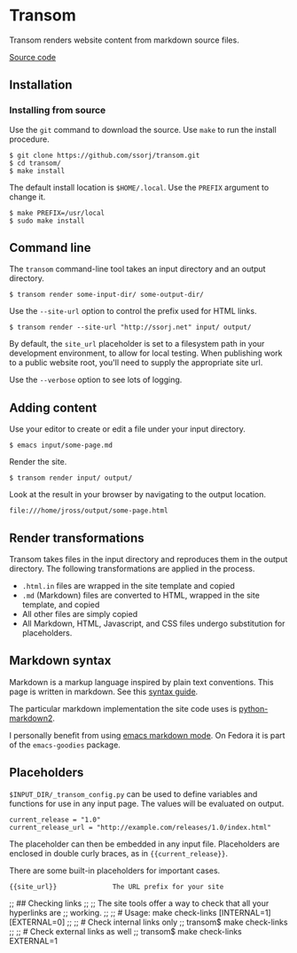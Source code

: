 # Transom

Transom renders website content from markdown source files.

[Source code](https://github.com/ssorj/transom)

## Installation

<!-- ### Using Fedora packages -->

<!-- Use the `dnf` command to download and install the Fedora package. -->

<!--     $ sudo dnf copr enable jross/ssorj -->
<!--     $ sudo dnf install transom -->

### Installing from source

Use the `git` command to download the source.  Use `make` to run the
install procedure.

    $ git clone https://github.com/ssorj/transom.git
    $ cd transom/
    $ make install

The default install location is `$HOME/.local`. Use the `PREFIX`
argument to change it.

    $ make PREFIX=/usr/local
    $ sudo make install

## Command line

The `transom` command-line tool takes an input directory and an output
directory.

    $ transom render some-input-dir/ some-output-dir/

Use the `--site-url` option to control the prefix used for HTML links.

    $ transom render --site-url "http://ssorj.net" input/ output/

By default, the `site_url` placeholder is set to a filesystem path in
your development environment, to allow for local testing.  When
publishing work to a public website root, you'll need to supply the
appropriate site url.

Use the `--verbose` option to see lots of logging.

## Adding content

Use your editor to create or edit a file under your input directory.

    $ emacs input/some-page.md

Render the site.

    $ transom render input/ output/

Look at the result in your browser by navigating to the output
location.

    file:///home/jross/output/some-page.html

<!-- ## Special files -->

<!-- Transom looks for two special files under the input directory. -->

<!--     $INPUT_DIR/_transom_config.py      # Custom placeholders -->
<!--     $INPUT_DIR/_transom_template.html  # The template for HTML pages -->

<!-- These files are not copied to the output. -->

## Render transformations

Transom takes files in the input directory and reproduces them in the
output directory.  The following transformations are applied in the
process.

 - `.html.in` files are wrapped in the site template and copied
 - `.md` (Markdown) files are converted to HTML, wrapped in the site
   template, and copied
 - All other files are simply copied
 - All Markdown, HTML, Javascript, and CSS files undergo substitution
   for placeholders.

## Markdown syntax

Markdown is a markup language inspired by plain text conventions.
This page is written in markdown.  See this [syntax guide][syntax].

The particular markdown implementation the site code uses is
[python-markdown2][markdown2].

I personally benefit from using [emacs markdown mode][emacs].  On
Fedora it is part of the `emacs-goodies` package.

[syntax]: http://daringfireball.net/projects/markdown/syntax
[markdown2]: https://github.com/trentm/python-markdown2
[emacs]:  http://jblevins.org/projects/markdown-mode/

## Placeholders

`$INPUT_DIR/_transom_config.py` can be used to define variables and
functions for use in any input page.  The values will be evaluated on
output.

    current_release = "1.0"
    current_release_url = "http://example.com/releases/1.0/index.html"

The placeholder can then be embedded in any input file.  Placeholders
are enclosed in double curly braces, as in
<code>&#123;&#123;current_release&#125;&#125;</code>.

There are some built-in placeholders for important cases.

<pre><code>&#123;&#123;site_url&#125;&#125;              The URL prefix for your site
</code></pre>

;; ## Checking links
;;
;; The site tools offer a way to check that all your hyperlinks are
;; working.
;;
;;     # Usage: make check-links [INTERNAL=1] [EXTERNAL=0]
;;
;;     # Check internal links only
;;     transom$ make check-links
;;
;;     # Check external links as well
;;     transom$ make check-links EXTERNAL=1
